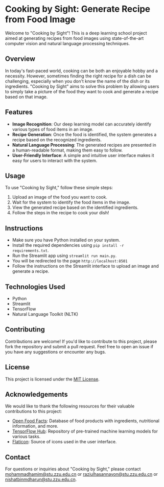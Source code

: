 # Cooking by Sight: Generate Recipe from Food Image

Welcome to "Cooking by Sight"! This is a deep learning school project aimed at generating recipes from food images using state-of-the-art computer vision and natural language processing techniques.

## Overview

In today's fast-paced world, cooking can be both an enjoyable hobby and a necessity. However, sometimes finding the right recipe for a dish can be challenging, especially when you don't know the name of the dish or its ingredients. "Cooking by Sight" aims to solve this problem by allowing users to simply take a picture of the food they want to cook and generate a recipe based on that image.

## Features

- **Image Recognition**: Our deep learning model can accurately identify various types of food items in an image.
- **Recipe Generation**: Once the food is identified, the system generates a recipe based on the recognized ingredients.
- **Natural Language Processing**: The generated recipes are presented in a human-readable format, making them easy to follow.
- **User-Friendly Interface**: A simple and intuitive user interface makes it easy for users to interact with the system.

## Usage

To use "Cooking by Sight," follow these simple steps:

1. Upload an image of the food you want to cook.
2. Wait for the system to identify the food items in the image.
3. View the generated recipe based on the identified ingredients.
4. Follow the steps in the recipe to cook your dish!

## Instructions

- Make sure you have Python installed on your system.
- Install the required dependencies using `pip install -r requirements.txt`.
- Run the Streamlit app using `streamlit run main.py`.
- You will be redirected to the page `http://localhost:8501`
- Follow the instructions on the Streamlit interface to upload an image and generate a recipe.

## Technologies Used

- Python
- Streamlit
- TensorFlow
- Natural Language Toolkit (NLTK)

## Contributing

Contributions are welcome! If you'd like to contribute to this project, please fork the repository and submit a pull request. Feel free to open an issue if you have any suggestions or encounter any bugs.

## License

This project is licensed under the [MIT License](LICENSE).

## Acknowledgements

We would like to thank the following resources for their valuable contributions to this project:

- [Open Food Facts](https://world.openfoodfacts.org/): Database of food products with ingredients, nutritional information, and more.
- [TensorFlow Hub](https://tfhub.dev/): Repository of pre-trained machine learning models for various tasks.
- [Flaticon](https://www.flaticon.com/): Source of icons used in the user interface.

## Contact

For questions or inquiries about "Cooking by Sight," please contact [mohammadhamim@stu.zzu.edu.cn](mailto:mohammadhamim@stu.zzu.edu.cn) or [raziulhasannayon@stu.zzu.edu.cn](mailto:raziulhasannayon@stu.zzu.edu.cn) or [nishatbinmdharun@stu.zzu.edu.cn](mailto:nishatbinmdharun@stu.zzu.edu.cn).
